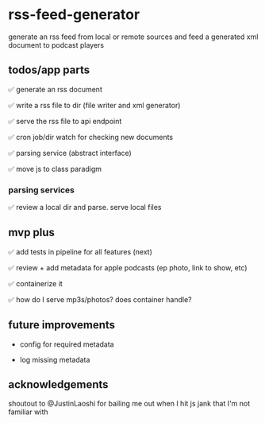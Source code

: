 # rss-feed-generator
generate an rss feed from local or remote sources and feed a generated xml document to podcast players

## todos/app parts
✅ generate an rss document

✅ write a rss file to dir (file writer and xml generator)

✅ serve the rss file to api endpoint

✅ cron job/dir watch for checking new documents

✅ parsing service (abstract interface)

✅ move js to class paradigm

### parsing services
✅ review a local dir and parse. serve local files

## mvp plus
✅ add tests in pipeline for all features (next)

✅ review + add metadata for apple podcasts (ep photo, link to show, etc)

✅ containerize it

✅ how do I serve mp3s/photos? does container handle?

## future improvements
- config for required metadata

- log missing metadata


## acknowledgements
shoutout to @JustinLaoshi for bailing me out when I hit js jank that I'm not familiar with